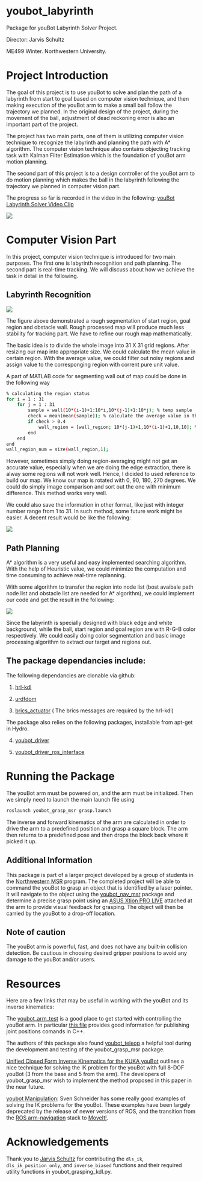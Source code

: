 youbot_labyrinth
================

Package for youBot Labyrinth Solver Project.  

Director:  Jarvis Schultz

ME499 Winter. Northwestern University.



Project Introduction
============

The goal of this project is to use youBot to solve and plan the path of a labyrinth from start to goal based on computer vision technique, and then making execution of the youBot arm to make a small ball follow the trajectory we planned. In the original design of the project, during the movement of the ball, adjustment of dead reckoning error is also an important part of the project.

The project has two main parts, one of them is utilizing computer vision technique to recognize the labyrinth and planning the path with A* algorithm. The computer vision technique also contains objecting tracking task with Kalman Filter Estimation which is the foundation of youBot arm motion planning. 

The second part of this project is to a design controller of the youBot arm to do motion planning which makes the ball in the labyrinth following the trajectory we planned in computer vision part.

The progress so far is recorded in the video in the following:   [youBot Labyrinth Solver Video Clip](https://www.youtube.com/watch?v=Qshhv_lYqqU&feature=youtu.be)

<img src="https://raw.githubusercontent.com/hereissunyue/youbot_labyrinth/master/image/1.GIF">



Computer Vision Part
============

In this project, computer vision technique is introduced for two main purposes. The first one is labyrinth recognition and path planning. The second part is real-time tracking. We will discuss about how we achieve the task in detail in the following.

Labyrinth Recognition
---------------------------------

<img src="https://raw.githubusercontent.com/hereissunyue/youbot_labyrinth/master/image/2.png">

The figure above demonstrated a rough segmentation of start region, goal region and obstacle wall. Rough processed map will produce much less stability for tracking part. We have to refine our rough map mathematically.

The basic idea is to divide the whole image into 31 X 31 grid regions. After resizing our map into appropriate size. We could calculate the mean value in certain region. With the average value, we could filter out noisy regions and assign value to the corresponging region with corrent pure unit value.

A part of MATLAB code for segmenting wall out of map could be done in the following way

```bash
% calculating the region status
for i = 1 : 31
    for j = 1 : 31
        sample = wall(10*(i-1)+1:10*i,10*(j-1)+1:10*j); % temp sample
        check = mean(mean(sample)); % calculate the average value in that region
        if check > 0.4
            wall_region = [wall_region; 10*(j-1)+1,10*(i-1)+1,10,10]; %#ok<AGROW>
        end
    end
end
wall_region_num = size(wall_region,1);
```

However, sometimes simply doing region-averaging might not get an accurate value, especially when we are doing the edge extraction, there is alway some regions will not work well. Hence, I dicided to used reference to build our map. We know our map is rotated with 0, 90, 180, 270 degrees. We could do simply image comparison and sort out the one with minimum difference. This method works very well.

We could also save the information in other format, like just with integer number range from 1 to 31. In such method, some future work might be easier. A decent result would be like the following:

<img src="https://github.com/hereissunyue/youbot_labyrinth/blob/master/image/2.GIF">


Path Planning
---------------------------------

A* algorithm is a very useful and easy implemented searching algorithm. With the help of Heuristic value, we could minimize the computation and time consuming to achieve real-time replanning.

With some algorithm to transfer the region into node list (bost avaibale path node list and obstacle list are needed for A* algorithm), we could implement our code and get the result in the following:

<img src="https://github.com/hereissunyue/youbot_labyrinth/blob/master/image/2.GIF">

 

Since the labyrinth is specially designed with black edge and white background, while the ball, start region and goal region are with R-G-B color respectively. We could easily doing color segmentation and basic image processing algorithm to extract our target and regions out.












The package dependancies include: 
---------------------------------

The following dependancies are clonable via github:

1) [hrl-kdl](https://github.com/gt-ros-pkg/hrl-kdl)

2) [urdfdom](https://github.com/ros/urdfdom)

3) [brics_actuator](http://wiki.ros.org/brics_actuator) ( The brics messages are required by the hrl-kdl) 

The package also relies on the following packages, installable from apt-get in Hydro. 

4) [youbot_driver](https://github.com/youbot/youbot_driver) 

5) [youbot_driver_ros_interface](https://github.com/youbot/youbot_driver_ros_interface)


Running the Package
================

The youBot arm must be powered on, and the arm must be initialized. Then we simply need to launch the main launch file using

```bash
roslaunch youbot_grasp_msr grasp.launch
```
The inverse and forward kinematics of the arm are calculated in order to drive the arm to a predefined position and grasp a square block. The arm then returns to a predefined pose and then drops the block back where it picked it up.

Additional Information
----------------------

This package is part of a larger project developed by a group of students in the [Northwestern MSR](http://robotics.northwestern.edu/) program. The completed project will be able to command the youBot to grasp an object that is identified by a laser pointer. It will navigate to the object using the [youbot_nav_msr](https://github.com/jihoonkimMSR/youbot_nav_msr) package and determine a precise grasp point using an [ASUS Xtion PRO LIVE](http:/www.asus.com/us/Multimedia/Xtion_PRO_LIVE) attached at the arm to provide visual feedback for grasping.  The object will then be carried by the youBot to a drop-off location.

Note of caution
---------------

The youBot arm is powerful, fast, and does not have any built-in collision detection. Be cautious in choosing desired gripper positions to avoid any damage to the youBot and/or users. 

Resources
=========

Here are a few links that may be useful in working with the youBot and its inverse kinematics: 

The [youbot_arm_test](https://github.com/youbot/youbot_driver_ros_interface) is a good place to get started with controlling the youBot arm.  In particular [this file](https://github.com/youbot/youbot_driver_ros_interface/blob/hydro-devel/src/examples/youbot_arm_test.cpp) provides good information for publishing joint positions comands in C++.

The authors of this package also found [youbot_teleop](https://github.com/adamjardim/youbot_teleop) a helpful tool during the development and testing of the youbot_grasp_msr package. 

[Unified Closed Form Inverse Kinematics for the KUKA youBot](http://ieeexplore.ieee.org/xpl/articleDetails.jsp?reload=true&arnumber=6309496) outlines a nice technique for solving the IK problem for the youBot with full 8-DOF youBot (3 from the base and 5 from the arm). The developers of youbot_grasp_msr wish to implement the method proposed in this paper in the near future. 

[youbot Manipulation](https://github.com/svenschneider/youbot-manipulation): Sven Schneider has some really good examples of solving the IK problems for the youBot. These examples have been largely deprecated by the release of newer versions of ROS, and the transition from the [ROS arm-navigation](http://wiki.ros.org/arm_navigation) stack to [MoveIt!](http://moveit.ros.org/). 

Acknowledgements
================

Thank you to [Jarvis Schultz](https://github.com/jarvisschultz) for contributing the ```dls_ik```, ```dls_ik_position_only```, and ```inverse_biased``` functions and their required utility functions in youbot_grasping_kdl.py.

